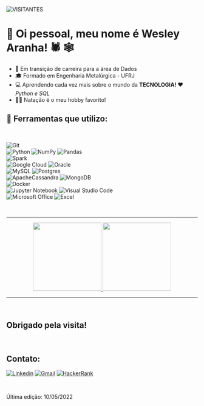 
![VISITANTES](https://api.visitorbadge.io/api/VisitorHit?user=Aranha-dev&repo=Aranha-dev&label=VISITANTE&countColor=%232B5B84)

# 👋 Oi pessoal, meu nome é **Wesley Aranha!** 🕷️ 🕸️ 

 - 💼 Em transição de carreira para a área de Dados
 - 🎓 Formado em Engenharia Metalúrgica - UFRJ
 - 💻 Aprendendo cada vez mais sobre o mundo da __TECNOLOGIA!__ ❤️ *Python e SQL*
 - 🏊‍♂️ Natação é o meu hobby favorito!

## 🧰 Ferramentas que utilizo:
<br>

![Git](https://img.shields.io/badge/Git-E34F26?style=for-the-badge&logo=git&logoColor=white)<br> ![Python](https://img.shields.io/badge/python-3670A0?style=for-the-badge&logo=python&logoColor=ffdd54) ![NumPy](https://img.shields.io/badge/numpy-%23013243.svg?style=for-the-badge&logo=numpy&logoColor=white) ![Pandas](https://img.shields.io/badge/pandas-%23150458.svg?style=for-the-badge&logo=pandas&logoColor=white) <br> ![Spark](https://img.shields.io/badge/Apache_Spark-FFFFFF?style=for-the-badge&logo=apachespark&logoColor=#E35A16) <br>![Google Cloud](https://img.shields.io/badge/GoogleCloud-%234285F4.svg?style=for-the-badge&logo=google-cloud&logoColor=white) ![Oracle](https://img.shields.io/badge/Oracle-F80000?style=for-the-badge&logo=oracle&logoColor=white) <br>![MySQL](https://img.shields.io/badge/MySQL-00000F?style=for-the-badge&logo=mysql&logoColor=white) ![Postgres](https://img.shields.io/badge/postgres-%23316192.svg?style=for-the-badge&logo=postgresql&logoColor=white)<br>![ApacheCassandra](https://img.shields.io/badge/cassandra-%231287B1.svg?style=for-the-badge&logo=apache-cassandra&logoColor=white) ![MongoDB](https://img.shields.io/badge/MongoDB-%234ea94b.svg?style=for-the-badge&logo=mongodb&logoColor=white)<br> ![Docker](https://img.shields.io/badge/Docker-2496ED?style=for-the-badge&logo=docker&logoColor=white)
<br> ![Jupyter Notebook](https://img.shields.io/badge/jupyter-%23FA0F00.svg?style=for-the-badge&logo=jupyter&logoColor=white) ![Visual Studio Code](https://img.shields.io/badge/Visual%20Studio%20Code-0078d7.svg?style=for-the-badge&logo=visual-studio-code&logoColor=white)<br>	![Microsoft Office](https://img.shields.io/badge/Microsoft_Office-D83B01?style=for-the-badge&logo=microsoft-office&logoColor=white)
![Excel](https://img.shields.io/badge/Microsoft_Excel-217346?style=for-the-badge&logo=microsoft-excel&logoColor=white)

<br>

___
<p align="center">
<a href="https://github.com/Aranha-dev">
  <img height="180em" src="https://github-readme-stats-eight-theta.vercel.app/api?username=Aranha-dev&show_icons=true&theme=algolia&include_all_commits=true&count_private=true"/>
  <img height="180em" src="https://github-readme-stats-eight-theta.vercel.app/api/top-langs/?username=Aranha-dev&layout=compact&langs_count=8&theme=algolia"/>
</a></p>

___
<br>

## __Obrigado pela visita!__

<br>

## Contato:
[![Linkedin](https://img.shields.io/badge/-Linkedin-blue?style=flat&logo=Linkedin&logoColor=white)](https://www.linkedin.com/in/aranha-dev) 
[![Gmail](https://img.shields.io/badge/-Gmail-c14438?style=flat&logo=Gmail&logoColor=white)](mailto:wesleyaranha94@gmail.com)
[![HackerRank](https://img.shields.io/badge/-HackerRank-islamicgreen?style=flat&logo=HackerRank&logoColor=black)](https://www.hackerrank.com/Aranha_dev)

<br>

Última edição: 10/05/2022
